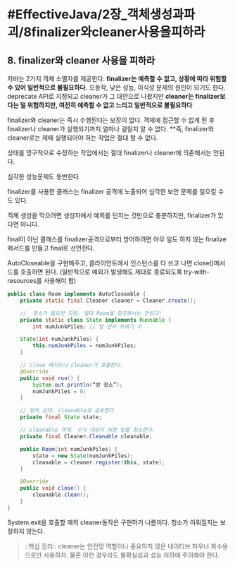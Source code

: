 # #EffectiveJava/2장_객체생성과파괴/8finalizer와cleaner사용을피하라

## 8. finalizer와 cleaner 사용을 피하라

자바는 2가지 객체 소멸자를 제공한다. **finalizer는 예측할 수 없고, 상황에 따라 위험할 수 있어 일반적으로 불필요하다.** 오동작, 낮은 성능, 이식성 문제의 원인이 되기도 한다. deprecate API로 지정되고 cleaner가 그 대안으로 나왔지만 **cleaner는 finalizer보다는 덜 위험하지만, 여전히 예측할 수 없고 느리고 일반적으로 불필요하다**

finalizer와 cleaner는 즉시 수행된다는 보장이 없다. 객체에 접근할 수 없게 된 후 finalizer나 cleaner가 실행되기까지 얼마나 걸릴지 알 수 없다. **즉, finalizer와 cleaner로는 제때 실행되어야 하는 작업은 절대 할 수 없다.

상태를 영구적으로 수정하는 작업에서는 절대 finalizer나 cleaner에 의존해서는 안된다.

심각한 성능문제도 동반한다.

finalizer를 사용한 클래스는 finalizer 공격에 노출되어 심각한 보안 문제를 일으킬 수도 있다. 

객체 생성을 막으려면 생성자에서 예외를 던지는 것만으로 충분하지만, finalizer가 있다면 아니다.

final이 아닌 클래스를 finalizer공격으로부터 방어하려면 아무 일도 하지 않는 finalize 메서드를 만들고 final로 선언한다.

AutoCloseable을 구현해주고, 클라이언트에서 인스턴스를 다 쓰고 나면 close()메서드를 호출하면 된다. (일반적으로 예외가 발생해도 제대로 종료되도록 try-with-resources를 사용해야 함)

```java
public class Room implements AutoCloseable {
	private static final Cleaner cleaner = Cleaner.create();

	//	청소가 필요한 자원. 절대 Room을 참조해서는 안된다!
	private static class State implements Runnable {
		int numJunkPiles; // 방 안의 쓰레기 수

	State(int numJunkPiles) {
		this.numJunkPiles = numJunkPiles;
	}

	// close 메서드나 cleaner가 호출한다.
	@Override
	public void run() {
		System.out.println(“방 청소”);
		numJunkPiles = 0;
	}

	// 방의 상태. cleanable과 공유한다
	private final State state;

	// cleanable 객체. 수거 대상이 되면 방을 청소한다.
	private final Cleaner.Cleanable cleanable;

	public Room(int numJunkPiles) {
		state = new State(numJunkPiles);
		cleanable = cleaner.register(this, state);
	}

	@Override
	public void close() {
		cleanable.clean();
	}
}
```

System.exit을 호출할 때의 cleaner동작은 구현하기 나름이다. 청소가 이뤄질지는 보장하지 않는다.

> ::핵심 정리::
> cleaner는 안전망 역할이나 중요하지 않은 네이티브 자우너 회수용으로만 사용하자. 물론 이런 경우라도 불확실성과 성능 저하에 주의해야 한다.


